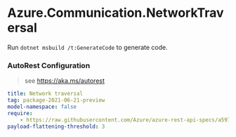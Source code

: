 # Azure.Communication.NetworkTraversal

Run `dotnet msbuild /t:GenerateCode` to generate code.

### AutoRest Configuration
> see https://aka.ms/autorest

``` yaml
title: Network traversal
tag: package-2021-06-21-preview
model-namespace: false
require:
    - https://raw.githubusercontent.com/Azure/azure-rest-api-specs/a59747e42da9d74654106f16c5410620b5941fe0/specification/communication/data-plane/Turn/readme.md
payload-flattening-threshold: 3
```
